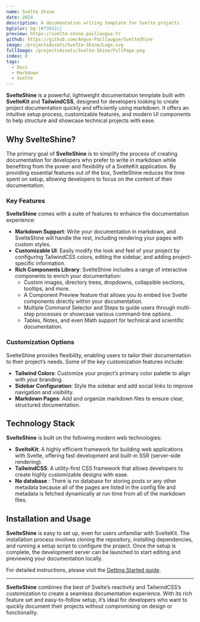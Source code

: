 ```yaml
---
name: Svelte Shine
date: 2024
description: A documentation writing template for Svelte projects.
bgColor: bg-[#f38d1c]
preview: https://svelte-shine.paillaugue.fr
github: https://github.com/Angus-Paillaugue/SvelteShine
image: /projectsAssets/Svelte-Shine/Logo.svg
fullImage: /projectsAssets/Svelte-Shine/FullPage.png
index: 0
tags:
  - Docs
  - Markdown
  - Svelte
---
```


**SvelteShine** is a powerful, lightweight documentation template built with **SvelteKit** and **TailwindCSS**, designed for developers looking to create project documentation quickly and efficiently using markdown. It offers an intuitive setup process, customizable features, and modern UI components to help structure and showcase technical projects with ease.


## Why SvelteShine?

The primary goal of **SvelteShine** is to simplify the process of creating documentation for developers who prefer to write in markdown while benefiting from the power and flexibility of a SvelteKit application. By providing essential features out of the box, SvelteShine reduces the time spent on setup, allowing developers to focus on the content of their documentation.


### Key Features

**SvelteShine** comes with a suite of features to enhance the documentation experience:
 - **Markdown Support**: Write your documentation in markdown, and SvelteShine will handle the rest, including rendering your pages with custom styles.
 - **Customizable UI**: Easily modify the look and feel of your project by configuring TailwindCSS colors, editing the sidebar, and adding project-specific information.
 - **Rich Components Library**: SvelteShine includes a range of interactive components to enrich your documentation:
   - Custom images, directory trees, dropdowns, collapsible sections, tooltips, and more.
   - A Component Preview feature that allows you to embed live Svelte components directly within your documentation.
   - Multiple Command Selector and Steps to guide users through multi-step processes or showcase various command-line options.
   - Tables, Notes, and even Math support for technical and scientific documentation.


### Customization Options

SvelteShine provides flexibility, enabling users to tailor their documentation to their project’s needs. Some of the key customization features include:
 - **Tailwind Colors**: Customize your project’s primary color palette to align with your branding.
 - **Sidebar Configuration**: Style the sidebar and add social links to improve navigation and visibility.
 - **Markdown Pages**: Add and organize markdown files to ensure clear, structured documentation.


## Technology Stack

**SvelteShine** is built on the following modern web technologies:
 - **SvelteKit**: A highly efficient framework for building web applications with Svelte, offering fast development and built-in SSR (server-side rendering).
 - **TailwindCSS**: A utility-first CSS framework that allows developers to create highly customizable designs with ease.
 - **No database** : There is no database for storing posts or any other metadata because all of the pages are listed in the config file and metadata is fetched dynamically at run time from all of the markdown files.

  
## Installation and Usage

**SvelteShine** is easy to set up, even for users unfamiliar with SvelteKit. The installation process involves cloning the repository, installing dependencies, and running a setup script to configure the project. Once the setup is complete, the development server can be launched to start editing and previewing your documentation locally.

For detailed instructions, please visit the [Getting Started guide](https://svelte-shine.paillaugue.fr/docs/Quickstart).


---


**SvelteShine** combines the best of Svelte’s reactivity and TailwindCSS’s customization to create a seamless documentation experience. With its rich feature set and easy-to-follow setup, it’s ideal for developers who want to quickly document their projects without compromising on design or functionality.

